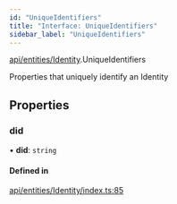 ```yaml
---
id: "UniqueIdentifiers"
title: "Interface: UniqueIdentifiers"
sidebar_label: "UniqueIdentifiers"
---
```


[api/entities/Identity](../../../../../modules/API/Entities/Identity/Identity.md).UniqueIdentifiers

Properties that uniquely identify an Identity

## Properties

### did

• **did**: `string`

#### Defined in

[api/entities/Identity/index.ts:85](https://github.com/PolymeshAssociation/polymesh-sdk/blob/5a778578/src/api/entities/Identity/index.ts#L85)
